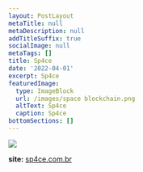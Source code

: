 ```yaml
---
layout: PostLayout
metaTitle: null
metaDescription: null
addTitleSuffix: true
socialImage: null
metaTags: []
title: Sp4ce
date: '2022-04-01'
excerpt: Sp4ce
featuredImage:
  type: ImageBlock
  url: /images/space blockchain.png
  altText: Sp4ce
  caption: Sp4ce
bottomSections: []
---
```

![](/images/capa%20sp4ce.png)



**site:** [sp4ce.com.br](sp4ce.com.br)
